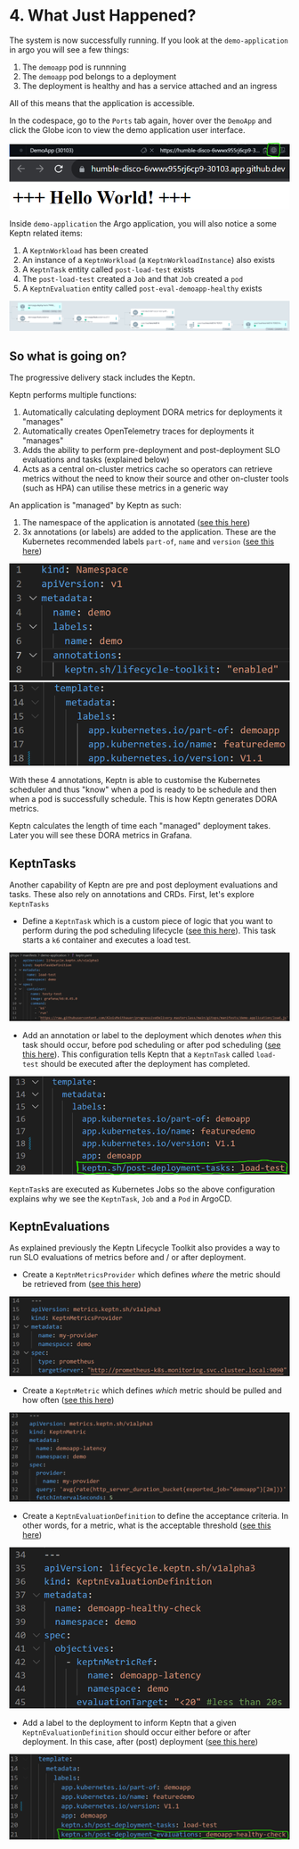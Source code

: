 # 4. What Just Happened?

The system is now successfully running. If you look at the `demo-application` in argo you will see a few things:

1. The `demoapp` pod is runnning
1. The `demoapp` pod belongs to a deployment
1. The deployment is healthy and has a service attached and an ingress

All of this means that the application is accessible.

In the codespace, go to the `Ports` tab again, hover over the `DemoApp` and click the Globe icon to view the demo application user interface.

![access demo app](assets/access-demo-app.png)
![demo app UI](assets/demo-app-ui.png)

Inside `demo-application` the Argo application, you will also notice a some Keptn related items:

1. A `KeptnWorkload` has been created
1. An instance of a `KeptnWorkload` (a `KeptnWorkloadInstance`) also exists
1. A `KeptnTask` entity called `post-load-test` exists
1. The `post-load-test` created a `Job` and that `Job` created a `pod`
1. A `KeptnEvaluation` entity called `post-eval-demoapp-healthy` exists

![demo app argo keptn resources](assets/demo-app-argo-keptn.png)

## So what is going on?

The progressive delivery stack includes the Keptn.

Keptn performs multiple functions:

1. Automatically calculating deployment DORA metrics for deployments it "manages"
1. Automatically creates OpenTelemetry traces for deployments it "manages"
1. Adds the ability to perform pre-deployment and post-deployment SLO evaluations and tasks (explained below)
1. Acts as a central on-cluster metrics cache so operators can retrieve metrics without the need to know their source and other on-cluster tools (such as HPA) can utilise these metrics in a generic way

An application is "managed" by Keptn as such:

1. The namespace of the application is annotated ([see this here](https://github.com/dynatrace-oss/progressiveDelivery-masterclass/blob/main/gitops/manifests/demo-application/namespace.yaml#L7))
1. 3x annotations (or labels) are added to the application. These are the Kubernetes recommended labels `part-of`, `name` and `version` ([see this here](https://github.com/dynatrace-oss/progressiveDelivery-masterclass/blob/main/gitops/manifests/demo-application/deployment.yaml#L16-L18))

![demo app namespace annotated](assets/demo-app-ns-annotated.png)
![demo app 3 annotations](assets/demo-app-part-of-version-name-annotations.png)

With these 4 annotations, Keptn is able to customise the Kubernetes scheduler and thus "know" when a pod is ready to be schedule and then when a pod is successfully schedule. This is how Keptn generates DORA metrics.

Keptn calculates the length of time each "managed" deployment takes. Later you will see these DORA metrics in Grafana.

## KeptnTasks

Another capability of Keptn are pre and post deployment evaluations and tasks. These also rely on annotations and CRDs. First, let's explore `KeptnTasks`

* Define a `KeptnTask` which is a custom piece of logic that you want to perform during the pod scheduling lifecycle ([see this here](https://github.com/dynatrace-oss/progressiveDelivery-masterclass/blob/main/gitops/manifests/demo-application/keptn.yaml#L1)).
    This task starts a `k6` container and executes a load test.

![keptn task](assets/keptn-task.png)

* Add an annotation or label to the deployment which denotes *when* this task should occur, before pod scheduling or after pod scheduling ([see this here](https://github.com/dynatrace-oss/progressiveDelivery-masterclass/blob/main/gitops/manifests/demo-application/deployment.yaml#L20)).
    This configuration tells Keptn that a `KeptnTask` called `load-test` should be executed after the deployment has completed.

![keptn post tasks](assets/keptn-post-tasks.png)

`KeptnTask`s are executed as Kubernetes Jobs so the above configuration explains why we see the `KeptnTask`, `Job` and a `Pod` in ArgoCD.



## KeptnEvaluations

As explained previously the Keptn Lifecycle Toolkit also provides a way to run SLO evaluations of metrics before and / or  after deployment.

* Create a `KeptnMetricsProvider` which defines *where* the metric should be retrieved from ([see this here](https://github.com/dynatrace-oss/progressiveDelivery-masterclass/blob/main/gitops/manifests/demo-application/keptn.yaml#L15))

![keptn metrics provider](assets/keptn-metrics-provider.png)

* Create a `KeptnMetric` which defines *which* metric should be pulled and how often ([see this here](https://github.com/dynatrace-oss/progressiveDelivery-masterclass/blob/main/gitops/manifests/demo-application/keptn.yaml#L24))

![keptn metric](assets/keptn-metric.png)

* Create a `KeptnEvaluationDefinition` to define the acceptance criteria. In other words, for a metric, what is the acceptable threshold ([see this here](https://github.com/dynatrace-oss/progressiveDelivery-masterclass/blob/main/gitops/manifests/demo-application/keptn.yaml#L35))

![keptn metric](assets/keptn-evaluation-definition.png)

* Add a label to the deployment to inform Keptn that a given `KeptnEvaluationDefinition` should occur either before or after deployment. In this case, after (post) deployment ([see this here](https://github.com/dynatrace-oss/progressiveDelivery-masterclass/blob/main/gitops/manifests/demo-application/deployment.yaml#L21))

![keptn evaluation label](assets/keptn-eval-label.png)